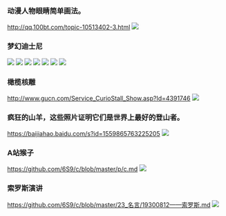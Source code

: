 ### 动漫人物眼睛简单画法。
http://qq.100bt.com/topic-10513402-3.html
![](http://img2.a0bi.com/upload/ttq/20150620/1434780505376.jpg)
### 梦幻迪士尼
![](https://static2.aniimg.com/upload/20170507/228/4/3/J/p=700/43JEEF.jpg)
![](https://static2.aniimg.com/upload/20170507/228/7/3/J/p=700/73JEEF.jpg)
![](https://static2.aniimg.com/upload/20170507/228/G/4/J/p=700/G4JEEF.jpg)
![](https://static2.aniimg.com/upload/20170507/228/J/4/J/p=700/J4JEEF.jpg)
![](https://pbs.twimg.com/media/DW0G9YNXcAATtGc.jpg)
![](https://pbs.twimg.com/media/DUD_-OMU0AADY7Q.jpg)
![](http://x.imagefapusercontent.com/u/luck99/7347598/1739918149/MickeyTurnedOn.gif)
### 橄榄核雕
http://www.gucn.com/Service_CurioStall_Show.asp?Id=4391746
![](http://file5.gucn.com/file2/CurioPicfile/20120617/Gucn_20120617344855075540Pic4.jpg)
### 疯狂的山羊，这些照片证明它们是世界上最好的登山者。
https://baijiahao.baidu.com/s?id=1559865763225205
![](http://img.mp.sohu.com/upload/20170711/a7c69071b33340cfa623830bffa2caf9_th.png)
### A站猴子
https://github.com/6S9/c/blob/master/p/c.md
![](http://www.iresearch.tv/wp-content/uploads/2017/07/acfun-e1479914122573.png)
### 索罗斯演讲
https://github.com/6S9/c/blob/master/23_名言/19300812——索罗斯.md
![](http://p1.ifengimg.com/a/2018_05/a19d943cdff8b22_size19_w500_h347.jpg)